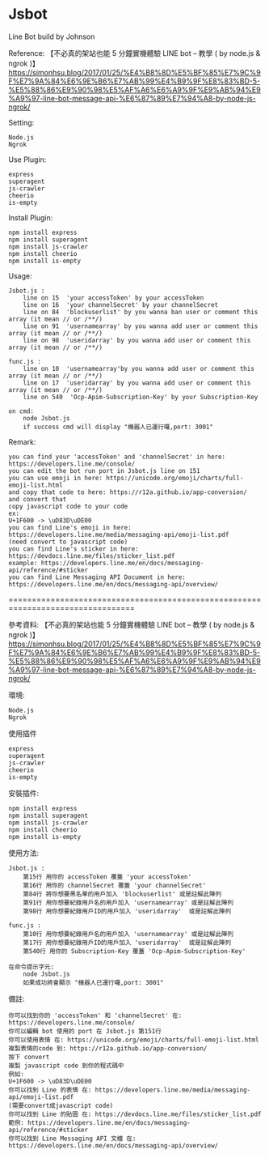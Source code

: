 # Jsbot
Line Bot build by Johnson

Reference:
	【不必真的架站也能 5 分鐘實機體驗 LINE bot – 教學 ( by node.js & ngrok )】
	https://simonhsu.blog/2017/01/25/%E4%B8%8D%E5%BF%85%E7%9C%9F%E7%9A%84%E6%9E%B6%E7%AB%99%E4%B9%9F%E8%83%BD-5-%E5%88%86%E9%90%98%E5%AF%A6%E6%A9%9F%E9%AB%94%E9%A9%97-line-bot-message-api-%E6%87%89%E7%94%A8-by-node-js-ngrok/

Setting:

	Node.js
	Ngrok

Use Plugin:

	express
	superagent
	js-crawler
	cheerio
	is-empty
	
Install Plugin:

	npm install express
	npm install superagent
	npm install js-crawler
	npm install cheerio
	npm install is-empty

Usage:

	Jsbot.js : 
		line on 15  'your accessToken' by your accessToken
		line on 16  'your channelSecret' by your channelSecret
		line on 84  'blockuserlist' by you wanna ban user or comment this array (it mean // or /**/)
		line on 91  'usernamearray' by you wanna add user or comment this array (it mean // or /**/)
		line on 98  'useridarray' by you wanna add user or comment this array (it mean // or /**/)
	
	func.js :
		line on 10  'usernamearray'by you wanna add user or comment this array (it mean // or /**/)
		line on 17  'useridarray' by you wanna add user or comment this array (it mean // or /**/)
		line on 540  'Ocp-Apim-Subscription-Key' by your Subscription-Key 

	on cmd:
		node Jsbot.js
		if success cmd will display "機器人已運行囉,port: 3001"
Remark:

	you can find your 'accessToken' and 'channelSecret' in here: https://developers.line.me/console/
	you can edit the bot run port in Jsbot.js line on 151
	you can use emoji in here: https://unicode.org/emoji/charts/full-emoji-list.html
	and copy that code to here: https://r12a.github.io/app-conversion/
	and convert that
	copy javascript code to your code
	ex:
	U+1F600	-> \uD83D\uDE00
	you can find Line's emoji in here: https://developers.line.me/media/messaging-api/emoji-list.pdf
	(need convert to javascript code)
	you can find Line's sticker in here: https://devdocs.line.me/files/sticker_list.pdf
	example: https://developers.line.me/en/docs/messaging-api/reference/#sticker
	you can find Line Messaging API Document in here: https://developers.line.me/en/docs/messaging-api/overview/

=================================================================================

參考資料:
	【不必真的架站也能 5 分鐘實機體驗 LINE bot – 教學 ( by node.js & ngrok )】
	https://simonhsu.blog/2017/01/25/%E4%B8%8D%E5%BF%85%E7%9C%9F%E7%9A%84%E6%9E%B6%E7%AB%99%E4%B9%9F%E8%83%BD-5-%E5%88%86%E9%90%98%E5%AF%A6%E6%A9%9F%E9%AB%94%E9%A9%97-line-bot-message-api-%E6%87%89%E7%94%A8-by-node-js-ngrok/

環境:

	Node.js
	Ngrok

使用插件

	express
	superagent
	js-crawler
	cheerio
	is-empty

安裝插件:

	npm install express
	npm install superagent
	npm install js-crawler
	npm install cheerio
	npm install is-empty

使用方法:

	Jsbot.js : 
		第15行 用你的 accessToken 覆蓋 'your accessToken'
		第16行 用你的 channelSecret 覆蓋 'your channelSecret'
		第84行 將你想要黑名單的用戶加入 'blockuserlist' 或是註解此陣列
		第91行 用你想要紀錄用戶名的用戶加入 'usernamearray' 或是註解此陣列
		第98行 用你想要紀錄用戶ID的用戶加入 'useridarray'  或是註解此陣列
	
	func.js :
		第10行 用你想要紀錄用戶名的用戶加入 'usernamearray' 或是註解此陣列
		第17行 用你想要紀錄用戶ID的用戶加入 'useridarray'  或是註解此陣列
		第540行 用你的 Subscription-Key 覆蓋 'Ocp-Apim-Subscription-Key' 

	在命令提示字元:
		node Jsbot.js
		如果成功將會顯示 "機器人已運行囉,port: 3001"
備註:

	你可以找到你的 'accessToken' 和 'channelSecret' 在: https://developers.line.me/console/
	你可以編輯 bot 使用的 port 在 Jsbot.js 第151行
	你可以使用表情 在: https://unicode.org/emoji/charts/full-emoji-list.html
	複製表情的code 到: https://r12a.github.io/app-conversion/
	按下 convert
	複製 javascript code 到你的程式碼中
	例如:
	U+1F600	-> \uD83D\uDE00
	你可以找到 Line 的表情 在: https://developers.line.me/media/messaging-api/emoji-list.pdf
	(需要convert成javascript code)
	你可以找到 Line 的貼圖 在: https://devdocs.line.me/files/sticker_list.pdf
	範例: https://developers.line.me/en/docs/messaging-api/reference/#sticker
	你可以找到 Line Messaging API 文檔 在: https://developers.line.me/en/docs/messaging-api/overview/
